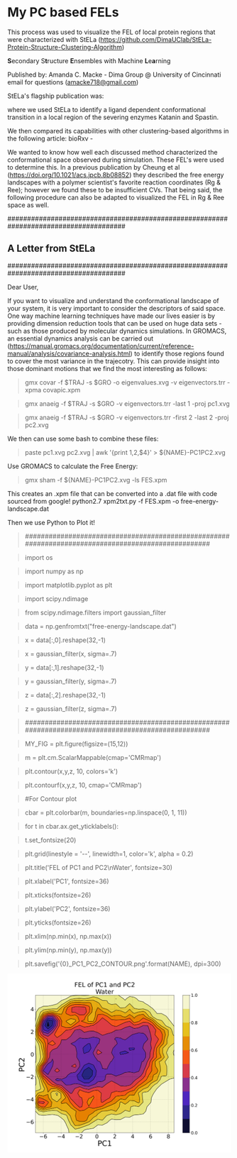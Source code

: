 # My PC based FELs
This process was used to visualize the FEL of local protein regions that were characterized with StELa (https://github.com/DimaUClab/StELa-Protein-Structure-Clustering-Algorithm)

**S**econdary S**t**ructure **E**nsembles with Machine **L**e**a**rning

Published by: Amanda C. Macke - Dima Group @ University of Cincinnati
email for questions (amacke718@gmail.com)

StELa's flagship publication was:

where we used StELa to identify a ligand dependent conformational transition in a local region of the severing enzymes Katanin and Spastin.

We then compared its capabilities with other clustering-based algorithms in the following article:
bioRxv - 

We wanted to know how well each discussed method characterized the conformational space observed during simulation. These FEL's were used to determine this. In a previous publication by Cheung et al (https://doi.org/10.1021/acs.jpcb.8b08852) they described the free energy landscapes with a polymer scientist's favorite reaction coordinates (Rg & Ree); however we found these to be insufficient CVs. That being said, the following procedure can also be adapted to visualized the FEL in Rg & Ree space as well.

###################################################################################### 
## A Letter from StELa 
######################################################################################

Dear User, 

If you want to visualize and understand the conformational landscape of your system, it is very important to consider the descriptors of said space. One way machine learning techniques have made our lives easier is by providing dimension reduction tools that can be used on huge data sets - such as those produced by molecular dynamics simulations. In GROMACS, an essential dynamics analysis can be carried out (https://manual.gromacs.org/documentation/current/reference-manual/analysis/covariance-analysis.html) to identify those regions found to cover the most variance in the trajecotry. This can provide insight into those dominant motions that we find the most interesting as follows:

> gmx covar -f $TRAJ -s $GRO -o eigenvalues.xvg -v eigenvectors.trr -xpma covapic.xpm

> gmx anaeig -f $TRAJ -s $GRO -v eigenvectors.trr -last 1 -proj pc1.xvg

> gmx anaeig -f $TRAJ -s $GRO -v eigenvectors.trr -first 2 -last 2 -proj pc2.xvg

We then can use some bash to combine these files:
> paste pc1.xvg pc2.xvg  | awk '{print $1,$2,$4}' > ${NAME}-PC1PC2.xvg

Use GROMACS to calculate the Free Energy:
> gmx sham -f ${NAME}-PC1PC2.xvg -ls FES.xpm

This creates an .xpm file that can be converted into a .dat file with code sourced from google!
python2.7 xpm2txt.py -f FES.xpm -o free-energy-landscape.dat

Then we use Python to Plot it!
> ###################################################################################################

> import os

> import numpy as np

> import matplotlib.pyplot as plt

> import scipy.ndimage

> from scipy.ndimage.filters import gaussian_filter

> data = np.genfromtxt("free-energy-landscape.dat")

> x = data[:,0].reshape(32,-1)

> x = gaussian_filter(x, sigma=.7)

> y = data[:,1].reshape(32,-1)

> y = gaussian_filter(y, sigma=.7)

> z = data[:,2].reshape(32,-1)

> z = gaussian_filter(z, sigma=.7)

> ###################################################################################################

> MY_FIG = plt.figure(figsize=(15,12))

> m = plt.cm.ScalarMappable(cmap='CMRmap')

> plt.contour(x,y,z, 10, colors='k')

> plt.contourf(x,y,z, 10, cmap='CMRmap')

> #For Contour plot

> cbar = plt.colorbar(m, boundaries=np.linspace(0, 1, 11))

> for t in cbar.ax.get_yticklabels():

>    t.set_fontsize(20)

> plt.grid(linestyle = '--', linewidth=1, color='k', alpha = 0.2)

> plt.title('FEL of PC1 and PC2\nWater', fontsize=30)

> plt.xlabel('PC1', fontsize=36)

> plt.xticks(fontsize=26)

> plt.ylabel('PC2', fontsize=36)

> plt.yticks(fontsize=26)

> plt.xlim(np.min(x), np.max(x))

> plt.ylim(np.min(y), np.max(y))

> plt.savefig('{0}_PC1_PC2_CONTOUR.png'.format(NAME), dpi=300)

![plot](./R2-WT_PC1_PC2_CONTOUR.png)
